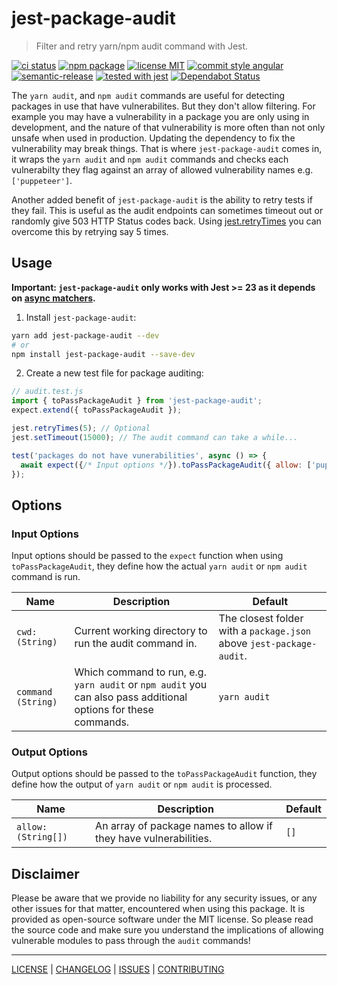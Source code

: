 # jest-package-audit

> Filter and retry yarn/npm audit command with Jest.

[![ci status][ci-badge]][ci-link]
[![npm package][npm-badge]][npm-link]
[![license MIT][license-badge]][license]
[![commit style angular][commit-style-badge]][commit-style-link]
[![semantic-release][semantic-release-badge]][semantic-release-link]
[![tested with jest][jest-badge]][jest-link]
[![Dependabot Status][dependabot-badge]][dependabot-link]

The `yarn audit`, and `npm audit` commands are useful for detecting packages in use that have vulnerabilites. But they don't allow filtering. For example you may have a vulnerability in a package you are only using in development, and the nature of that vulnerability is more often than not only unsafe when used in production. Updating the dependency to fix the vulnerability may break things. That is where `jest-package-audit` comes in, it wraps the `yarn audit` and `npm audit` commands and checks each vulnerabilty they flag against an array of allowed vulnerability names e.g. `['puppeteer']`.

Another added benefit of `jest-package-audit` is the ability to retry tests if they fail. This is useful as the audit endpoints can sometimes timeout out or randomly give 503 HTTP Status codes back. Using [jest.retryTimes][jest-retry-times] you can overcome this by retrying say 5 times.

## Usage
__Important: `jest-package-audit` only works with Jest >= 23 as it depends on [async matchers][async-matchers].__
1. Install `jest-package-audit`:
```bash
yarn add jest-package-audit --dev
# or
npm install jest-package-audit --save-dev
```
2. Create a new test file for package auditing:
```javascript
// audit.test.js
import { toPassPackageAudit } from 'jest-package-audit';
expect.extend({ toPassPackageAudit });

jest.retryTimes(5); // Optional
jest.setTimeout(15000); // The audit command can take a while...

test('packages do not have vunerabilities', async () => {
  await expect({/* Input options */}).toPassPackageAudit({ allow: ['puppeteer'] /* Output options */ });
});
```

## Options
### Input Options
Input options should be passed to the `expect` function when using `toPassPackageAudit`, they define how the actual `yarn audit` or `npm audit` command is run.

Name | Description | Default
--- | --- | ---
`cwd: (String)` | Current working directory to run the audit command in. | The closest folder with a `package.json` above `jest-package-audit`.
`command (String)` | Which command to run, e.g. `yarn audit` or `npm audit` you can also pass additional options for these commands. | `yarn audit`

### Output Options
Output options should be passed to the `toPassPackageAudit` function, they define how the output of `yarn audit` or `npm audit` is processed.

Name | Description | Default
--- | --- | ---
`allow: (String[])` | An array of package names to allow if they have vulnerabilities. | `[]`

## Disclaimer
Please be aware that we provide no liability for any security issues, or any other issues for that matter, encountered when using this package. It is provided as open-source software under the MIT license. So please read the source code and make sure you understand the implications of allowing vulnerable modules to pass through the `audit` commands!

---

[LICENSE][license] | [CHANGELOG][changelog] | [ISSUES][issues] | [CONTRIBUTING][contributing]

[license]: ./LICENSE
[changelog]: ./CHANGELOG.md
[issues]: https://github.com/xeroxinteractive/jest-package-audit/issues
[contributing]: ./CONTRIBUTING.md

[ci-badge]: https://flat.badgen.net/github/checks/xeroxinteractive/jest-package-audit/release?label=ci
[ci-link]: https://github.com/xeroxinteractive/jest-package-audit/actions?query=branch%3Arelease

[npm-badge]: https://flat.badgen.net/npm/v/jest-package-audit?color=cyan
[npm-link]: https://www.npmjs.com/package/jest-package-audit

[license-badge]: https://flat.badgen.net/npm/license/jest-package-audit

[commit-style-badge]: https://flat.badgen.net/badge/commit%20style/angular/purple
[commit-style-link]: https://github.com/angular/angular.js/blob/master/DEVELOPERS.md#-git-commit-guidelines

[semantic-release-badge]: https://flat.badgen.net/badge/%20%20%F0%9F%93%A6%F0%9F%9A%80/semantic%20release/e10079
[semantic-release-link]: https://github.com/semantic-release/semantic-release

[dependabot-badge]: https://flat.badgen.net/dependabot/xeroxinteractive/jest-package-audit?icon=dependabot
[dependabot-link]: https://dependabot.com

[jest-badge]: https://flat.badgen.net/badge/tested%20with/jest/99424f
[jest-link]: https://github.com/facebook/jest

[async-matchers]: https://jestjs.io/blog/2018/05/29/jest-23-blazing-fast-delightful-testing.html#custom-asynchronous-matchers
[jest-retry-times]: https://github.com/facebook/jest/blob/f45d1c939cbf55a71dbfdfc316d2be62b590197f/docs/JestObjectAPI.md#jestretrytimes
